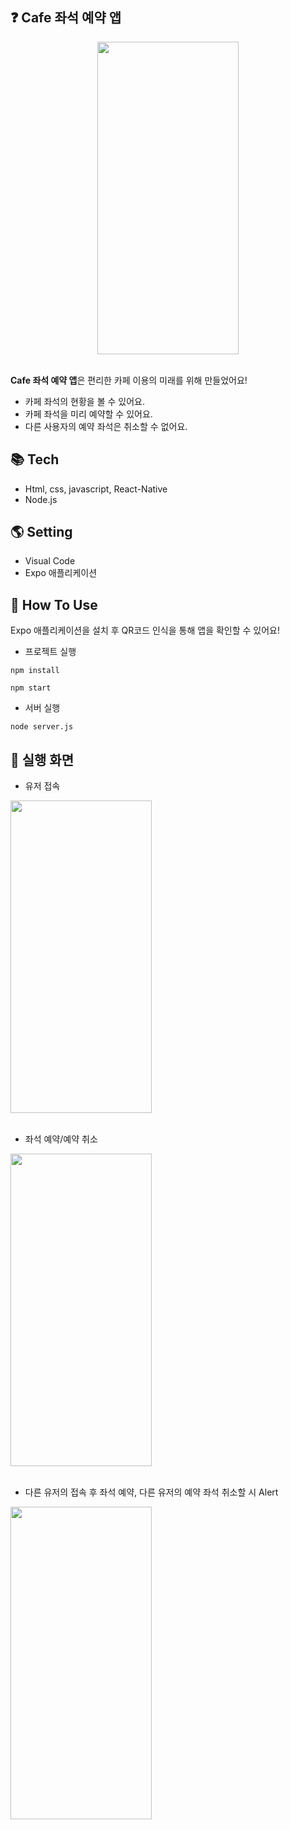 ## ❓ Cafe 좌석 예약 앱
<div align="center">
<img src="https://user-images.githubusercontent.com/72336796/220388284-2e2ba87a-28d5-4802-81ac-a9f5103cd73a.png" height="500px" width="226px"></img>
</div>
<br />

**Cafe 좌석 예약 앱**은 편리한 카페 이용의 미래를 위해 만들었어요!
- 카페 좌석의 현황을 볼 수 있어요.
- 카페 좌석을 미리 예약할 수 있어요.
- 다른 사용자의 예약 좌석은 취소할 수 없어요.

## 📚 Tech
- Html, css, javascript, React-Native
- Node.js

## 🌎 Setting
- Visual Code
- Expo 애플리케이션

## 🤔 How To Use
Expo 애플리케이션을 설치 후 QR코드 인식을 통해 앱을 확인할 수 있어요!
- 프로젝트 실행
```
npm install
```

```
npm start
```
- 서버 실행
```
node server.js
```

## 👀 실행 화면
- 유저 접속
<div>
<img src="https://user-images.githubusercontent.com/72336796/220388284-2e2ba87a-28d5-4802-81ac-a9f5103cd73a.png" height="500px" width="226px"></img>
</div>
<br />

- 좌석 예약/예약 취소
<div>
<img src="https://user-images.githubusercontent.com/72336796/220394124-8e83cefe-c537-461e-8a46-41f44ce69e72.gif" height="500px" width="226px"></img>
</div>
<br />

- 다른 유저의 접속 후 좌석 예약, 다른 유저의 예약 좌석 취소할 시 Alert
<div>
<img src="https://user-images.githubusercontent.com/72336796/220394141-cd5bc6c7-727d-470d-bd47-9fea50b8c2a8.gif" height="500px" width="226px"></img>
</div>
<br />

